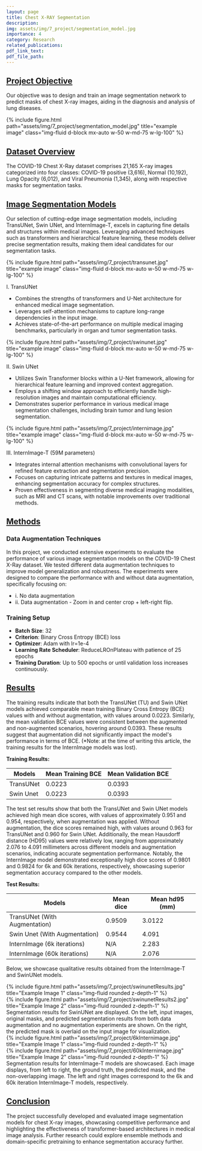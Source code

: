 ```yaml
---
layout: page
title: Chest X-RAY Segmentation
description: 
img: assets/img/7_project/segmentation_model.jpg
importance: 4
category: Research
related_publications: 
pdf_link_text: 
pdf_file_path: 
---
```


## <u>Project Objective</u>
Our objective was to design and train an image segmentation network to predict masks of chest X-ray images, aiding in the diagnosis and analysis of lung diseases.

<div class="container text-center">
        {% include figure.html path="assets/img/7_project/segmentation_model.jpg" title="example image" class="img-fluid d-block mx-auto w-50 w-md-75 w-lg-100" %}
</div>


## <u>Dataset Overview</u>
The COVID-19 Chest X-Ray dataset comprises 21,165 X-ray images categorized into four classes: COVID-19 positive (3,616), Normal (10,192), Lung Opacity (6,012), and Viral Pneumonia (1,345), along with respective masks for segmentation tasks.


## <u>Image Segmentation Models</u>

Our selection of cutting-edge image segmentation models, including TransUNet, Swin UNet, and InternImage-T, excels in capturing fine details and structures within medical images. Leveraging advanced techniques such as transformers and hierarchical feature learning, these models deliver precise segmentation results, making them ideal candidates for our segmentation tasks.

<div class="container text-center">
        {% include figure.html path="assets/img/7_project/transunet.jpg" title="example image" class="img-fluid d-block mx-auto w-50 w-md-75 w-lg-100" %}
</div>

I. TransUNet
  -	Combines the strengths of transformers and U-Net architecture for enhanced medical image segmentation.
  -	Leverages self-attention mechanisms to capture long-range dependencies in the input image.
  -	Achieves state-of-the-art performance on multiple medical imaging benchmarks, particularly in organ and tumor segmentation tasks.

<div class="container text-center">
        {% include figure.html path="assets/img/7_project/swinunet.jpg" title="example image" class="img-fluid d-block mx-auto w-50 w-md-75 w-lg-100" %}
</div>

II. Swin UNet
  -	Utilizes Swin Transformer blocks within a U-Net framework, allowing for hierarchical feature learning and improved context aggregation.
  -	Employs a shifting window approach to efficiently handle high-resolution images and maintain computational efficiency.
  -	Demonstrates superior performance in various medical image segmentation challenges, including brain tumor and lung lesion segmentation.

<div class="container text-center">
        {% include figure.html path="assets/img/7_project/internimage.jpg" title="example image" class="img-fluid d-block mx-auto w-50 w-md-75 w-lg-100" %}
</div>

III. InternImage-T (59M parameters)
  -	Integrates internal attention mechanisms with convolutional layers for refined feature extraction and segmentation precision.
  -	Focuses on capturing intricate patterns and textures in medical images, enhancing segmentation accuracy for complex structures.
  -	Proven effectiveness in segmenting diverse medical imaging modalities, such as MRI and CT scans, with notable improvements over traditional methods.


## <u>Methods</u>
### Data Augmentation Techniques
In this project, we conducted extensive experiments to evaluate the performance of various image segmentation models on the COVID-19 Chest X-Ray dataset. We tested different data augmentation techniques to improve model generalization and robustness. The experiments were designed to compare the performance with and without data augmentation, specifically focusing on:
-	i. No data augmentation
-	ii. Data augmentation - Zoom in and center crop + left-right flip. 

### Training Setup
- **Batch Size**: 32
- **Criterion**: Binary Cross Entropy (BCE) loss
- **Optimizer**: Adam with lr=1e-4
- **Learning Rate Scheduler**: ReduceLROnPlateau with patience of 25 epochs
- **Training Duration**: Up to 500 epochs or until validation loss increases continuously.


## <u>Results</u>
The training results indicate that both the TransUNet (TU) and Swin UNet models achieved comparable mean training Binary Cross Entropy (BCE) values with and without augmentation, with values around 0.0223. Similarly, the mean validation BCE values were consistent between the augmented and non-augmented scenarios, hovering around 0.0393. These results suggest that augmentation did not significantly impact the model's performance in terms of BCE. (*Note: at the time of writing this article, the training results for the InternImage models was lost).

**Training Results:**

| Models     | Mean Training BCE | Mean Validation BCE |
|------------|-------------------|---------------------|
| TransUNet  | 0.0223            | 0.0393              |
| Swin Unet  | 0.0223            | 0.0393              |

The test set results show that both the TransUNet and Swin UNet models achieved high mean dice scores, with values of approximately 0.951 and 0.954, respectively, when augmentation was applied. Without augmentation, the dice scores remained high, with values around 0.963 for TransUNet and 0.960 for Swin UNet. Additionally, the mean Hausdorff distance (HD95) values were relatively low, ranging from approximately 2.076 to 4.091 millimeters across different models and augmentation scenarios, indicating accurate segmentation performance. Notably, the InternImage model demonstrated exceptionally high dice scores of 0.9801 and 0.9824 for 6k and 60k iterations, respectively, showcasing superior segmentation accuracy compared to the other models.

**Test Results:**

| Models                      | Mean dice | Mean hd95 (mm) |
|-----------------------------|-----------|-----------------|
| TransUNet (With Augmentation) | 0.9509    | 3.0122          |
| Swin Unet (With Augmentation)  | 0.9544    | 4.091           |
| InternImage (6k iterations) | N/A       | 2.283           |
| InternImage (60k iterations) | N/A       | 2.076           |


Below, we showcase qualitative results obtained from the InternImage-T and SwinUNet models.


<div class="row">
    <div class="col-sm-6 mt-3 mt-md-0">
        {% include figure.html path="assets/img/7_project/swinunetResults.jpg" title="Example Image 1" class="img-fluid rounded z-depth-1" %}
    </div>
    <div class="col-sm-6 mt-3 mt-md-0">
        {% include figure.html path="assets/img/7_project/swinunetResults2.jpg" title="Example Image 2" class="img-fluid rounded z-depth-1" %}
    </div>
</div>
<div class="caption">
    Segmentation results for SwinUNet are displayed. On the left, input images, original masks, and predicted segmentation results from both data augmentation and no augmentation experiments are shown. On the right, the predicted mask is overlaid on the input image for visualization.
</div>

<div class="row">
    <div class="col-sm-6 mt-3 mt-md-0">
        {% include figure.html path="assets/img/7_project/6kInternimage.jpg" title="Example Image 1" class="img-fluid rounded z-depth-1" %}
    </div>
    <div class="col-sm-6 mt-3 mt-md-0">
        {% include figure.html path="assets/img/7_project/60kInternimage.jpg" title="Example Image 2" class="img-fluid rounded z-depth-1" %}
    </div>
</div>
<div class="caption">
    Segmentation results for InternImage-T models are showcased. Each image displays, from left to right, the ground truth, the predicted mask, and the non-overlapping image. The left and right images correspond to the 6k and 60k iteration InternImage-T models, respectively.
</div>


## <u>Conclusion</u>
The project successfully developed and evaluated image segmentation models for chest X-ray images, showcasing competitive performance and highlighting the effectiveness of transformer-based architectures in medical image analysis. Further research could explore ensemble methods and domain-specific pretraining to enhance segmentation accuracy further.
